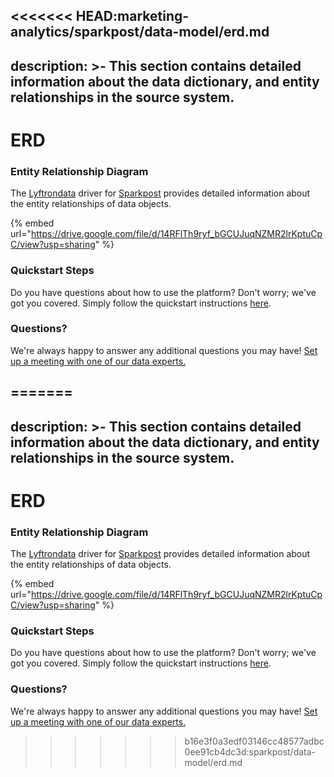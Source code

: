 <<<<<<< HEAD:marketing-analytics/sparkpost/data-model/erd.md
---
description: >-
  This section contains detailed information about the data dictionary, and
  entity relationships in the source system.
---

# ERD

### Entity Relationship Diagram

The [Lyftrondata](https://www.lyftrondata.com/) driver for [Sparkpost](https://www.lyftrondata.com/integration/marketing-analytics/sparkpost//) provides detailed information about the entity relationships of data objects.

{% embed url="https://drive.google.com/file/d/14RFlTh9ryf_bGCUJuqNZMR2lrKptuCpC/view?usp=sharing" %}
### Quickstart Steps

Do you have questions about how to use the platform? Don't worry; we've got you covered. Simply follow the quickstart instructions [here](../../../../quickstart-steps.md).

### Questions? <a href="#questions" id="questions"></a>

We're always happy to answer any additional questions you may have! [Set up a meeting with one of our data experts.](https://www.lyftrondata.com/book-a-meeting/)

=======
---
description: >-
  This section contains detailed information about the data dictionary, and
  entity relationships in the source system.
---

# ERD

### Entity Relationship Diagram

The [Lyftrondata](https://www.lyftrondata.com/) driver for [Sparkpost](https://www.lyftrondata.com/integration/marketing-analytics/sparkpost//) provides detailed information about the entity relationships of data objects.

{% embed url="https://drive.google.com/file/d/14RFlTh9ryf_bGCUJuqNZMR2lrKptuCpC/view?usp=sharing" %}
### Quickstart Steps

Do you have questions about how to use the platform? Don't worry; we've got you covered. Simply follow the quickstart instructions [here](../../../../quickstart-steps.md).

### Questions? <a href="#questions" id="questions"></a>

We're always happy to answer any additional questions you may have! [Set up a meeting with one of our data experts.](https://www.lyftrondata.com/book-a-meeting/)

>>>>>>> b16e3f0a3edf03146cc48577adbc0ee91cb4dc3d:sparkpost/data-model/erd.md
